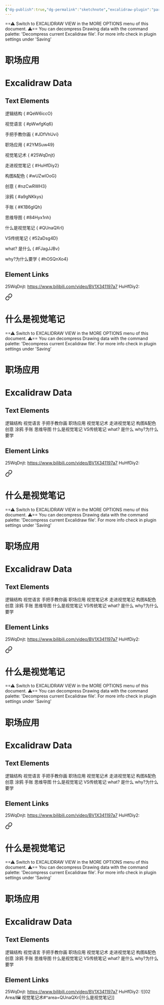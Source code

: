 ```yaml
---
{"dg-publish":true,"dg-permalink":"sketchnote","excalidraw-plugin":"parsed","tags":["excalidraw","learn/sketchnote"],"permalink":"/sketchnote/","dgPassFrontmatter":true}
---
```


==⚠  Switch to EXCALIDRAW VIEW in the MORE OPTIONS menu of this document. ⚠== You can decompress Drawing data with the command palette: 'Decompress current Excalidraw file'. For more info check in plugin settings under 'Saving'



# 职场应用

# Excalidraw Data
## Text Elements
逻辑结构
{ #QeW6iccO}


视觉语言
{ #pWwfgKq6}


手把手教你画
{ #JDfVhUvi}


职场应用
{ #2YMSuw49}


视觉笔记术
{ #25WqDnjt}


走进视觉笔记
{ #HuHfDiy2}


构图&配色
{ #wUZwlOoG}


创意
{ #nzCwRWH3}


涂鸦
{ #a9gNKkys}


手账
{ #K1B6gIQh}


思维导图
{ #84Hyx1nh}


什么是视觉笔记
{ #QUnaQXrI}


VS传统笔记
{ #52aDsg4D}


what? 是什么
{ #FJagJJBv}


why?为什么要学
{ #hOSQnXo4}


## Element Links
25WqDnjt: https://www.bilibili.com/video/BV1X341197a7
HuHfDiy2: 
<div class="transclusion internal-embed is-loaded"><a class="markdown-embed-link" href="/sketchnote/#area-q-una-q-xr-i" aria-label="Open link"><svg xmlns="http://www.w3.org/2000/svg" width="24" height="24" viewBox="0 0 24 24" fill="none" stroke="currentColor" stroke-width="2" stroke-linecap="round" stroke-linejoin="round" class="svg-icon lucide-link"><path d="M10 13a5 5 0 0 0 7.54.54l3-3a5 5 0 0 0-7.07-7.07l-1.72 1.71"></path><path d="M14 11a5 5 0 0 0-7.54-.54l-3 3a5 5 0 0 0 7.07 7.07l1.71-1.71"></path></svg></a><div class="markdown-embed">

<div class="markdown-embed-title">

# 什么是视觉笔记

</div>



==⚠  Switch to EXCALIDRAW VIEW in the MORE OPTIONS menu of this document. ⚠== You can decompress Drawing data with the command palette: 'Decompress current Excalidraw file'. For more info check in plugin settings under 'Saving'



# 职场应用

# Excalidraw Data
## Text Elements
逻辑结构 
视觉语言 
手把手教你画 
职场应用 
视觉笔记术 
走进视觉笔记 
构图&配色 
创意 
涂鸦 
手账 
思维导图 
什么是视觉笔记 
VS传统笔记 
what? 是什么 
why?为什么要学 
## Element Links
25WqDnjt: https://www.bilibili.com/video/BV1X341197a7
HuHfDiy2: 
<div class="transclusion internal-embed is-loaded"><a class="markdown-embed-link" href="/sketchnote/#area-q-una-q-xr-i" aria-label="Open link"><svg xmlns="http://www.w3.org/2000/svg" width="24" height="24" viewBox="0 0 24 24" fill="none" stroke="currentColor" stroke-width="2" stroke-linecap="round" stroke-linejoin="round" class="svg-icon lucide-link"><path d="M10 13a5 5 0 0 0 7.54.54l3-3a5 5 0 0 0-7.07-7.07l-1.72 1.71"></path><path d="M14 11a5 5 0 0 0-7.54-.54l-3 3a5 5 0 0 0 7.07 7.07l1.71-1.71"></path></svg></a><div class="markdown-embed">

<div class="markdown-embed-title">

# 什么是视觉笔记

</div>



==⚠  Switch to EXCALIDRAW VIEW in the MORE OPTIONS menu of this document. ⚠== You can decompress Drawing data with the command palette: 'Decompress current Excalidraw file'. For more info check in plugin settings under 'Saving'



# 职场应用

# Excalidraw Data
## Text Elements
逻辑结构 
视觉语言 
手把手教你画 
职场应用 
视觉笔记术 
走进视觉笔记 
构图&配色 
创意 
涂鸦 
手账 
思维导图 
什么是视觉笔记 
VS传统笔记 
what? 是什么 
why?为什么要学 
## Element Links
25WqDnjt: https://www.bilibili.com/video/BV1X341197a7
HuHfDiy2: 
<div class="transclusion internal-embed is-loaded"><a class="markdown-embed-link" href="/sketchnote/#area-q-una-q-xr-i" aria-label="Open link"><svg xmlns="http://www.w3.org/2000/svg" width="24" height="24" viewBox="0 0 24 24" fill="none" stroke="currentColor" stroke-width="2" stroke-linecap="round" stroke-linejoin="round" class="svg-icon lucide-link"><path d="M10 13a5 5 0 0 0 7.54.54l3-3a5 5 0 0 0-7.07-7.07l-1.72 1.71"></path><path d="M14 11a5 5 0 0 0-7.54-.54l-3 3a5 5 0 0 0 7.07 7.07l1.71-1.71"></path></svg></a><div class="markdown-embed">

<div class="markdown-embed-title">

# 什么是视觉笔记

</div>



==⚠  Switch to EXCALIDRAW VIEW in the MORE OPTIONS menu of this document. ⚠== You can decompress Drawing data with the command palette: 'Decompress current Excalidraw file'. For more info check in plugin settings under 'Saving'



# 职场应用

# Excalidraw Data
## Text Elements
逻辑结构 
视觉语言 
手把手教你画 
职场应用 
视觉笔记术 
走进视觉笔记 
构图&配色 
创意 
涂鸦 
手账 
思维导图 
什么是视觉笔记 
VS传统笔记 
what? 是什么 
why?为什么要学 
## Element Links
25WqDnjt: https://www.bilibili.com/video/BV1X341197a7
HuHfDiy2: 
<div class="transclusion internal-embed is-loaded"><a class="markdown-embed-link" href="/sketchnote/#area-q-una-q-xr-i" aria-label="Open link"><svg xmlns="http://www.w3.org/2000/svg" width="24" height="24" viewBox="0 0 24 24" fill="none" stroke="currentColor" stroke-width="2" stroke-linecap="round" stroke-linejoin="round" class="svg-icon lucide-link"><path d="M10 13a5 5 0 0 0 7.54.54l3-3a5 5 0 0 0-7.07-7.07l-1.72 1.71"></path><path d="M14 11a5 5 0 0 0-7.54-.54l-3 3a5 5 0 0 0 7.07 7.07l1.71-1.71"></path></svg></a><div class="markdown-embed">

<div class="markdown-embed-title">

# 什么是视觉笔记

</div>



==⚠  Switch to EXCALIDRAW VIEW in the MORE OPTIONS menu of this document. ⚠== You can decompress Drawing data with the command palette: 'Decompress current Excalidraw file'. For more info check in plugin settings under 'Saving'



# 职场应用

# Excalidraw Data
## Text Elements
逻辑结构 
视觉语言 
手把手教你画 
职场应用 
视觉笔记术 
走进视觉笔记 
构图&配色 
创意 
涂鸦 
手账 
思维导图 
什么是视觉笔记 
VS传统笔记 
what? 是什么 
why?为什么要学 
## Element Links
25WqDnjt: https://www.bilibili.com/video/BV1X341197a7
HuHfDiy2: ![[02 Area/🖼️ 视觉笔记术#^area=QUnaQXrI\|什么是视觉笔记]]



</div></div>




</div></div>




</div></div>




</div></div>


